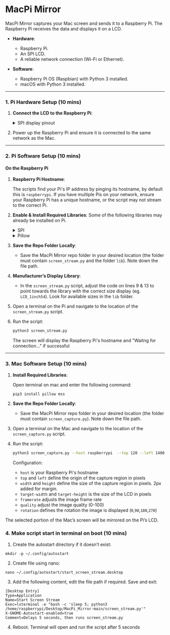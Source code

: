 # MacPi Mirror

MacPi Mirror captures your Mac screen and sends it to a Raspberry Pi. The Raspberry Pi receives the data and displays it on a LCD.

- **Hardware**:
  - Raspberry Pi.
  - An SPI LCD.
  - A reliable network connection (Wi-Fi or Ethernet).

- **Software**:
  - Raspberry Pi OS (Raspbian) with Python 3 installed.
  - macOS with Python 3 installed.

---


### **1. Pi Hardware Setup (10 mins)** 

1. **Connect the LCD to the Raspberry Pi**:
   <details>
    <summary>SPI display pinout</summary>

   | LCD Pin   | Raspberry Pi Pin |
   |-----------|------------------|
   | VCC       | 5V               |
   | GND       | GND              |
   | DIN/MOSI  | GPIO 19 (MOSI)   |
   | CLK/SCK   | GPIO 23 (SCLK)   |
   | CS        | GPIO 24 (CE0)    |
   | DS/DC     | GPIO 25          |
   | RST (optional)       | GPIO 27          |
   | BL        | GPIO 18          |
  

   </details>

2. Power up the Raspberry Pi and ensure it is connected to the same network as the Mac.

---


### **2. Pi Software Setup (10 mins)**

#### **On the Raspberry Pi**
1. **Raspberry Pi Hostname**:

   The scripts find your Pi's IP address by pinging its hostname, by default this is `raspberrypi`. If you have multiple Pis on your network, ensure your Raspberry Pi has a unique hostname, or the script may not stream to the correct Pi.

2. **Enable & Install Required Libraries**:
   Some of the following libraries may already be installed on Pi.
   <details>
     <Summary>SPI</Summary>

     Step 1: Enable SPI on the Raspberry Pi

     Open the terminal and run:
      ```bash
      sudo raspi-config
      ```
      
     Navigate to: Interfacing Options -> SPI -> Enable
      
      Reboot the Pi to apply the changes:
      ```bash
      sudo reboot
      ```
      Step 2: Install spidev Library (optional)
      
      After rebooting, ensure the spidev Python library is installed.
      ```bash
      sudo apt update
      sudo apt install python3-spidev
      ```
      
      If the above does not work, install it using pip:
      ```bash
      pip3 install spidev
      ```

   </details>
   
   <details>
     <Summary>Pillow</Summary>
     
   ```bash
   sudo apt install python3 python3-pip
   pip3 install pillow
   ```
   </details>


3. **Save the Repo Folder Locally**:
   - Save the MacPi Mirror repo folder in your desired location (the folder must contain `screen_stream.py` and the folder `lib`). Note down the file path.

4. **Manufacturer’s Display Library**:
   - In the `screen_stream.py` script, adjust the code on lines 9 & 13 to point towards the library with the correct size display (eg. `LCD_1inch54`). Look for available sizes in the `lib` folder.


5. Open a terminal on the Pi and navigate to the location of the `screen_stream.py` script.

6. Run the script:
   ```bash
   python3 screen_stream.py
   ```
   
   The screen will display the Raspberry Pi's hostname and "Waitng for connection..." if successful

---


### **3. Mac Software Setup (10 mins)**

1. **Install Required Libraries**:

    Open terminal on mac and enter the following command:
     ```bash
     pip3 install pillow mss
     ```
     
3. **Save the Repo Folder Locally**:
   - Save the MacPi Mirror repo folder in your desired location (the folder must contain `screen_capture.py`). Note down the file path.


4. Open a terminal on the Mac and navigate to the location of the `screen_capture.py` script.
5. Run the script:
   ```bash
   python3 screen_capture.py --host raspberrypi  --top 120 --left 1480 --width 242 --height 242 --target-width 240 --target-height 240 --framerate 100 --quality 100 --rotation 0
   ```
   Configuration:
   - `host` is your Raspberry Pi's hostname
   - `top` and `left` define the origin of the capture region in pixels
   - `width` and `height` define the size of the capture region in pixels. 2px added for margin.
   - `target-width` and `target-height` is the size of the LCD in pixels
   - `framerate` adjusts the image frame rate
   - `quality` adjust the image quality (0-100)
   - `rotation` defines the rotation the image is displayed (`0`,`90`,`180`,`270`)

The selected portion of the Mac’s screen will be mirrored on the Pi’s LCD.

### **4. Make script start in terminal on boot (10 mins)**

1. Create the autostart directory if it doesn’t exist:
```
mkdir -p ~/.config/autostart
```

2. Create file using nano:
```
nano ~/.config/autostart/start_screen_stream.desktop
```
3. Add the following content, edit the file path if required. Save and exit:
```
[Desktop Entry]
Type=Application
Name=Start Screen Stream
Exec=lxterminal -e "bash -c 'sleep 5; python3 /home/raspberrypi/Desktop/MacPi_Mirror-main/screen_stream.py'"
X-GNOME-Autostart-enabled=true
Comment=Delays 5 seconds, then runs screen_stream.py
```
4. Reboot. Terminal will open and run the script after 5 seconds




